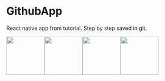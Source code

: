 # GithubApp
React native app from tutorial. Step by step saved in git.

<img src="https://i.imgur.com/bsSAd8c.png" style="float:left;" width="100">
<img src="https://i.imgur.com/BRmTg7I.png" style="float:left;" width="100">
<img src="https://i.imgur.com/csPB9BV.png" style="float:left;" width="100">
<img src="https://i.imgur.com/CeUzLI5.png" style="float:left;" width="100">
